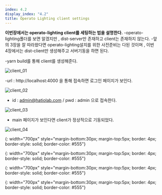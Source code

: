 ```yaml
---
index: 4.2
display_index: "4.2"
title: Operato Lighting client settings
---
```


**이번장에서는 operato-lighting client를 세팅하는 법을 설명한다.**
-operato-lighting폴더를 보면 알겠지만 , dist-server만 존재하고 client는 존재하지 않는다.
-앞의 3장을 잘 따라왔다면 operato-lighting설치를 위한 사전준비는 다된 것이며 , 이번 4장에서는 dist-client만 생성해주고 서버기동을 하면 된다.


-yarn build를 통해 client를 생성해준다.

![client_01][client_01]

-url : http://localhost:4000 을 통해 접속하면 로그인 페이지가 보인다.

![client_02][client_02]

- id : admin@hatiolab.com / pwd : admin 으로 접속한다.

![client_03][client_03]

- main 페이지가 보인다면 client가 정상적으로 기동되었다. 

![client_04][client_04]

[client_01]: {{site.baseurl}}/assets/client/client_01.png
{: width="700px" style="margin-bottom:30px; margin-top:5px; border: 4px; border-style: solid; border-color: #555"}

[client_02]: {{site.baseurl}}/assets/client/client_02.png
{: width="700px" style="margin-bottom:30px; margin-top:5px; border: 4px; border-style: solid; border-color: #555"}

[client_03]: {{site.baseurl}}/assets/client/client_03.png
{: width="700px" style="margin-bottom:30px; margin-top:5px; border: 4px; border-style: solid; border-color: #555"}

[client_04]: {{site.baseurl}}/assets/client/client_04.png
{: width="700px" style="margin-bottom:30px; margin-top:5px; border: 4px; border-style: solid; border-color: #555"}

